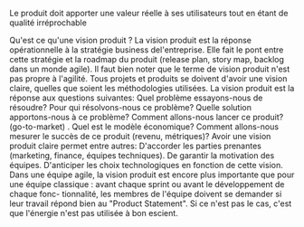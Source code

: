 
Le produit doit apporter une valeur réelle à ses utilisateurs tout en étant de qualité irréprochable

Qu'est ce qu'une vision produit ?
La vision produit est la réponse opérationnelle à la stratégie business del'entreprise.
Elle fait le pont entre cette stratégie et la roadmap du produit (release plan, story
map, backlog dans un monde agile). Il faut bien noter que le terme de vision produit
n'est pas propre à l'agilité. Tous projets et produits se doivent d'avoir une vision
claire, quelles que soient les méthodologies utilisées.
La vision produit est la réponse aux questions suivantes:
Quel problème essayons-nous de résoudre?
Pour qui résolvons-nous ce problème?
Quelle solution apportons-nous à ce problème?
Comment allons-nous lancer ce produit? (go-to-market)
. Quel est le modèle économique?
Comment allons-nous mesurer le succès de ce produit (revenu, métriques)?
Avoir une vision produit claire permet entre autres:
D'accorder les parties prenantes (marketing, finance, équipes techniques).
De garantir la motivation des équipes.
D'anticiper les choix technologiques en fonction de cette vision.
Dans une équipe agile, la vision produit est encore plus importante que pour une
équipe classique : avant chaque sprint ou avant le développement de chaque fonc-
tionnalité, les membres de l'équipe doivent se demander si leur travail répond bien
au "Product Statement". Si ce n'est pas le cas, c'est que l'énergie n'est pas utilisée à
bon escient.